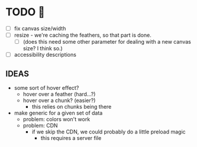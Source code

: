 # TODO 🚧

- [ ] fix canvas size/width
- [ ] resize - we're caching the feathers, so that part is done.
  - [ ] (does this need some other parameter for dealing with a new canvas size? I think so.)
- [ ] accessibility descriptions

## IDEAS

* some sort of hover effect?
  * hover over a feather (hard...?)
  * hover over a chunk? (easier?)
    * this relies on chunks being there
* make generic for a given set of data
  * problem: colors won't work
  * problem: CDN
    * if we skip the CDN, we could probably do a little preload magic
      * this requires a server file

